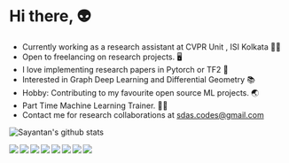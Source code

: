 # Hi there, :alien:
- Currently working as a research assistant at CVPR Unit , ISI Kolkata :man_scientist:
- Open to freelancing on research projects. :desktop_computer:
- I love implementing research papers in Pytorch or TF2 :memo:
- Interested in Graph Deep Learning and Differential Geometry :books:
- Hobby: Contributing to my favourite open source ML projects. :earth_asia:
- Part Time Machine Learning Trainer. :man_teacher:
- Contact me for research collaborations at sdas.codes@gmail.com

![Sayantan's github stats](https://github-readme-stats.vercel.app/api?username=ucalyptus&show_icons=true)

<a href="https://github.com/ucalyptus/keras-notify">
  <img align="left" src="https://github-readme-stats.anuraghazra1.vercel.app/api/pin/?username=ucalyptus&repo=keras-notify" />
</a>
<a href="https://github.com/ucalyptus/HybridSN-Pytorch">
  <img align="left" src="https://github-readme-stats.anuraghazra1.vercel.app/api/pin/?username=ucalyptus&repo=HybridSN-Pytorch" />
</a>
<a href="https://github.com/ucalyptus/GaborConv2D">
  <img align="left" src="https://github-readme-stats.anuraghazra1.vercel.app/api/pin/?username=ucalyptus&repo=GaborConv2D" />
</a>
<a href="https://github.com/ucalyptus/scikit-on-gRPC">
  <img align="left" src="https://github-readme-stats.anuraghazra1.vercel.app/api/pin/?username=ucalyptus&repo=scikit-on-gRPC" />
</a>
<a href="https://github.com/ucalyptus/Pneumothorax-Segmentation-using-Hypercolumns">
  <img align="left" src="https://github-readme-stats.anuraghazra1.vercel.app/api/pin/?username=ucalyptus&repo=Pneumothorax-Segmentation-using-Hypercolumns" />
</a>
<a href="https://github.com/ucalyptus/EarthEngine-Deep-Learning">
  <img align="left" src="https://github-readme-stats.anuraghazra1.vercel.app/api/pin/?username=ucalyptus&repo=EarthEngine-Deep-Learning" />
</a>
<a href="https://github.com/ucalyptus/ML-Summit-Workshops">
  <img align="left" src="https://github-readme-stats.anuraghazra1.vercel.app/api/pin/?username=ucalyptus&repo=ML-Summit-Workshops" />
</a>
<a href="https://github.com/IEM-Computer-Vision/ICCV19-Paper-Review">
  <img align="left" src="https://github-readme-stats.anuraghazra1.vercel.app/api/pin/?username=IEM-Computer-Vision&repo=ICCV19-Paper-Review" />
</a>
